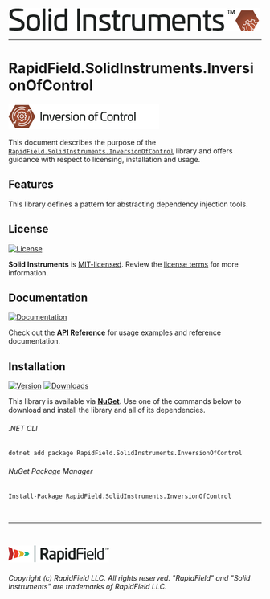 <!--
Copyright (c) RapidField LLC. Licensed under the MIT License. See LICENSE.txt in the project root for license information.
-->

[![Solid Instruments](../../SolidInstruments.Logo.Color.Transparent.500w.png)](../../README.md)
- - -

# RapidField.SolidInstruments.InversionOfControl

![Inversion of Control](Label.InversionOfControl.300w.png)

This document describes the purpose of the [`RapidField.SolidInstruments.InversionOfControl`]() library and offers guidance with respect to licensing, installation and usage.

## Features

This library defines a pattern for abstracting dependency injection tools.

## License

[![License](https://img.shields.io/github/license/rapidfield/solid-instruments?style=flat&color=lightseagreen&label=license&logo=open-access&logoColor=lightgrey)](../../LICENSE.txt)

**Solid Instruments** is [MIT-licensed](https://en.wikipedia.org/wiki/MIT_License). Review the [license terms](../../LICENSE.txt) for more information.

## Documentation

[![Documentation](https://img.shields.io/badge/documentation-website-tan?style=flat&logo=buffer&logoColor=lightgrey)](https://www.solidinstruments.com/api/RapidField.SolidInstruments.InversionOfControl.html)

Check out the [**API Reference**](https://www.solidinstruments.com/api/RapidField.SolidInstruments.InversionOfControl.html) for usage examples and reference documentation.

## Installation

[![Version](https://img.shields.io/nuget/vpre/RapidField.SolidInstruments.InversionOfControl?style=flat&color=blue&label=version&logo=nuget&logoColor=lightgrey)](https://www.nuget.org/packages/RapidField.SolidInstruments.InversionOfControl)
[![Downloads](https://img.shields.io/nuget/dt/RapidField.SolidInstruments.InversionOfControl?style=flat&color=blue&logo=nuget&logoColor=lightgrey)](https://www.nuget.org/packages/RapidField.SolidInstruments.InversionOfControl)

This library is available via [**NuGet**](https://docs.microsoft.com/en-us/nuget/quickstart/install-and-use-a-package-in-visual-studio). Use one of the commands below to download and install the library and all of its dependencies.

###### .NET CLI

```shell
dotnet add package RapidField.SolidInstruments.InversionOfControl
```

###### NuGet Package Manager

```shell
Install-Package RapidField.SolidInstruments.InversionOfControl
```

<br />

- - -

<br />

[![RapidField](../../RapidField.Logo.Color.Black.Transparent.200w.png)](https://www.rapidfield.com)

###### Copyright (c) RapidField LLC. All rights reserved. "RapidField" and "Solid Instruments" are trademarks of RapidField LLC.